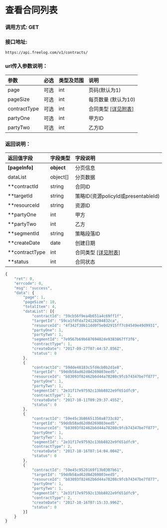 # 查看合同列表

### 调用方式: GET

### 接口地址:

```
https://api.freelog.com/v1/contracts/
```

### url传入参数说明：

| 参数 | 必选 | 类型及范围 | 说明 |
| :--- | :--- | :--- | :--- |
|page|可选|int|页码(默认为1)
|pageSize|可选|int|每页数量 (默认为10)
|contractType|可选|int|合同类型 [[详见附表]][合同类型]
|partyOne|可选|int|甲方ID
|partyTwo|可选|int|乙方ID


### 返回说明：
| 返回值字段 | 字段类型 | 字段说明 |
| :--- | :--- | :--- |
| **[pageInfo]** | **object** | 分页信息|
| dataList| object[]| 分页数据|
|  **contractId | string | 合同ID
|  **targetId | string | 策略ID(资源policyId或presentableId)
|  **resourceId | string | 资源ID
|  **partyOne | int | 甲方
|  **partyTwo | int | 乙方
|  **segmentId | string | 策略段落ID
|  **createDate | date | 创建日期
|  **contractType | int | 合同类型 [[详见附表]][合同类型] |
|  **status | int | 合同状态

```js
{
    "ret": 0,
    "errcode": 0,
    "msg": "success",
    "data": {
        "page": 1,
        "pageSize": 10,
        "totalItem": 4,
        "dataList": [{
            "contractId": "59cb56f9ea4b651a4c69ff1f",
            "targetId": "59ca1fdfda724128284832ca",
            "resourceId": "4f342f30b11dd0f5e0d2915ff7c04549e49d9931",
            "partyOne": 1,
            "partyTwo": 1,
            "segmentId": "7e9567b69b68769402de9383867ff3f6",
            "contractType": 1,
            "createDate": "2017-09-27T07:44:57.856Z",
            "status": 0
        },
        {
            "contractId": "59dde48183c5fd4cb0b2d1e8",
            "targetId": "59ddb58ad62d0d269803eed5",
            "resourceId": "b83093f82462b6d44a78208c9fcb74347be7f877",
            "partyOne": 1,
            "partyTwo": 1,
            "segmentId": "2e31f17e97592c13bb8822e9f651dfc9",
            "contractType": 2,
            "createDate": "2017-10-11T09:29:37.455Z",
            "status": 0
        },
        {
            "contractId": "59e45c3b86651350a8733c82",
            "targetId": "59ddb58ad62d0d269803eed5",
            "resourceId": "b83093f82462b6d44a78208c9fcb74347be7f877",
            "partyOne": 1,
            "partyTwo": 1,
            "segmentId": "2e31f17e97592c13bb8822e9f651dfc9",
            "contractType": 2,
            "createDate": "2017-10-16T07:14:04.004Z",
            "status": 0
        },
        {
            "contractId": "59e45c9520169f13b0307b61",
            "targetId": "59ddb58ad62d0d269803eed5",
            "resourceId": "b83093f82462b6d44a78208c9fcb74347be7f877",
            "partyOne": 1,
            "partyTwo": 1,
            "segmentId": "2e31f17e97592c13bb8822e9f651dfc9",
            "contractType": 2,
            "createDate": "2017-10-16T07:15:33.996Z",
            "status": 0
        }]
    }
}
```

[合同类型]: http://localhost:4000/附表/合同类型.html "合同类型"